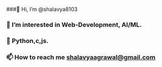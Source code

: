 ###👋 Hi, I’m @shalavya8103
### 👀 I’m interested in Web-Development, AI/ML.
### 🌱 Python,c,js.
### 📫 How to reach me shalavyaagrawal@gmail.com

<!--
**Shalavya8103/Shalavya8103** is a ✨ _special_ ✨ repository because its `README.md` (this file) appears on your GitHub profile.

Here are some ideas to get you started:

- 🔭 I’m currently working on ...
- 🌱 I’m currently learning ...
- 👯 I’m looking to collaborate on ...
- 🤔 I’m looking for help with ...
- 💬 Ask me about ...
- 📫 How to reach me: ...
- 😄 Pronouns: ...
- ⚡ Fun fact: ...
-->
